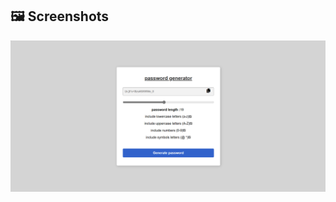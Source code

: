 ## 🖼️ Screenshots
![](https://github.com/AbdoJoker99/mini-projects-web/blob/main/password%20generator/Screenshot%202024-11-29%20214700.png?raw=true)
